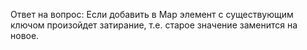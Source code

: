 Ответ на вопрос:
    Если добавить в Map элемент с существующим ключом произойдет затирание, т.е. старое значение заменится на новое.